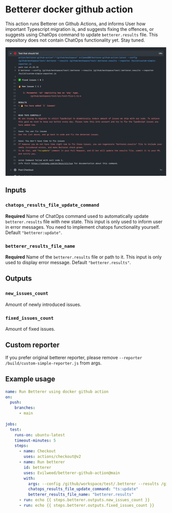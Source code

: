 # Betterer docker github action

This action runs Betterer on Github Actions, and informs User how important Typescript migration is, and suggests fixing the offences, or suggests using ChatOps command to update `betterer.results` file.
This repository does not contain ChatOps functionality yet.
Stay tuned.

![Demo image](./documentation/demo-image.png)

## Inputs

### `chatops_results_file_update_command`

**Required** Name of ChatOps command used to automatically update `betterer.results` file with new state. This input is only used to inform user in error messages. You need to implement chatops functionality yourself. Default `"betterer:update"`.

### `betterer_results_file_name`

**Required** Name of the `betterer.results` file or path to it. This input is only used to display error message. Default `"betterer.results"`.

## Outputs

### `new_issues_count`

Amount of newly introduced issues.

### `fixed_issues_count`

Amount of fixed issues.

## Custom reporter
If you prefer original betterer reporter, please remove `--reporter /build/custom-simple-reporter.js` from args.

## Example usage

```yaml
name: Run Betterer using docker github action
on:
  push:
    branches:
      - main

jobs:
  test:
    runs-on: ubuntu-latest
    timeout-minutes: 5
    steps:
      - name: Checkout
        uses: actions/checkout@v2
      - name: Run betterer
        id: betterer
        uses: Evilweed/betterer-github-action@main
        with:
          args: --config /github/workspace/test/.betterer --results /github/workspace/test/.betterer.results --reporter /build/custom-simple-reporter.js
          chatops_results_file_update_command: "ts:update"
          betterer_results_file_name: "betterer.results"
      - run: echo {{ steps.betterer.outputs.new_issues_count }}
      - run: echo {{ steps.betterer.outputs.fixed_issues_count }}
```
